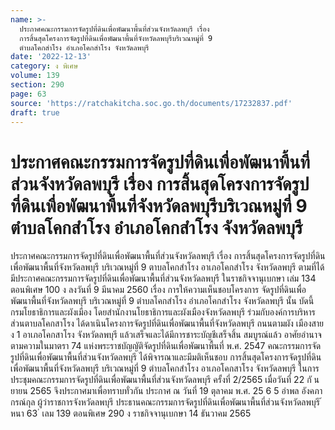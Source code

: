 ```yaml
---
name: >-
  ประกาศคณะกรรมการจัดรูปที่ดินเพื่อพัฒนาพื้นที่ส่วนจังหวัดลพบุรี เรื่อง
  การสิ้นสุดโครงการจัดรูปที่ดินเพื่อพัฒนาพื้นที่จังหวัดลพบุรีบริเวณหมู่ที่ 9
  ตำบลโคกสำโรง อำเภอโคกสำโรง จังหวัดลพบุรี
date: '2022-12-13'
category: ง พิเศษ
volume: 139
section: 290
page: 63
source: 'https://ratchakitcha.soc.go.th/documents/17232837.pdf'
draft: true
---
```


# ประกาศคณะกรรมการจัดรูปที่ดินเพื่อพัฒนาพื้นที่ส่วนจังหวัดลพบุรี เรื่อง การสิ้นสุดโครงการจัดรูปที่ดินเพื่อพัฒนาพื้นที่จังหวัดลพบุรีบริเวณหมู่ที่ 9 ตำบลโคกสำโรง อำเภอโคกสำโรง จังหวัดลพบุรี

ประกาศคณะกรรมการจัดรูปที่ดินเพื่อพัฒนาพื้นที่ส่วนจังหวัดลพบุรี เรื่อง การสิ้นสุดโครงการจัดรูปที่ดินเพื่อพัฒนาพื้นที่จังหวัดลพบุรี บริเวณหมู่ที่ 9 ตาบลโคกสำโรง อาเภอโคกสำโรง จังหวัดลพบุรี ตามที่ได้มีประกาศคณะกรรมการจัดรูปที่ดินเพื่อพัฒนาพื้นที่ส่วนจังหวัดลพบุรี ในราชกิจจานุเบกษา เล่ม 134 ตอนพิเศษ 100 ง ลงวันที่ 9 มีนาคม 2560 เรื่อง การให้ความเห็นชอบโครงการ จัดรูปที่ดินเพื่อพัฒนาพื้นที่จังหวัดลพบุรี บริเวณหมู่ที่ 9 ตำบลโคกสำโรง อำเภอโคกสำโรง จังหวัดลพบุรี นั้น บัดนี้ กรมโยธาธิการและผังเมือง โดยสำนักงานโยธาธิการและผังเมืองจังหวัดลพบุรี ร่วมกับองค์การบริหารส่วนตาบลโคกสาโรง ได้ดาเนินโครงการจัดรูปที่ดินเพื่อพัฒนาพื้นที่จังหวัดลพบุรี ถนนตามผัง เมืองสาย ง 1 อาเภอโคกสาโรง จังหวัดลพบุรี แล้วเสร็จและได้มีการชาระบัญชีเสร็จสิ้น สมบูรณ์แล้ว อาศัยอำนาจตามความในมาตรา 74 แห่งพระราชบัญญัติจัดรูปที่ดินเพื่อพัฒนาพื้นที่ พ.ศ. 2547 คณะกรรมการจัดรูปที่ดินเพื่อพัฒนาพื้นที่ส่วนจังหวัดลพบุรี ได้พิจารณาและมีมติเห็นชอบ การสิ้นสุดโครงการจัดรูปที่ดินเพื่อพัฒนาพื้นที่จังหวัดลพบุรี บริเวณหมู่ที่ 9 ตำบลโคกสำโรง อาเภอโคกสาโรง จังหวัดลพบุรี ในการประชุมคณะกรรมการจัดรูปที่ดินเพื่อพัฒนาพื้นที่ส่วนจังหวัดลพบุรี ครั้งที่ 2/2565 เมื่อวันที่ 22 กั นยายน 2565 จึงประกาศมาเพื่อทราบทั่วกัน ประกาศ ณ วันที่ 19 ตุลาคม พ.ศ. 25 6 5 อำพล อังคภากรณ์กุล ผู้ว่าราชการจังหวัดลพบุรี ประธานคณะกรรมการจัดรูปที่ดินเพื่อพัฒนาพื้นที่ส่วนจังหวัดลพบุรี ้ หนา 63 ่ เลม 139 ตอนพิเศษ 290 ง ราชกิจจานุเบกษา 14 ธันวาคม 2565
